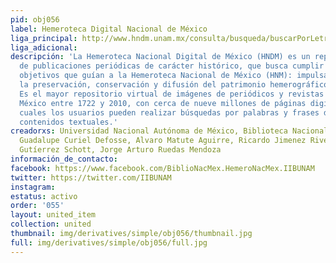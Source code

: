 ```yaml
---
pid: obj056
label: Hemeroteca Digital Nacional de México
liga_principal: http://www.hndm.unam.mx/consulta/busqueda/buscarPorLetra?letra=A
liga_adicional: 
descripción: 'La Hemeroteca Nacional Digital de México (HNDM) es un repositorio virtual
  de publicaciones periódicas de carácter histórico, que busca cumplir con los mismos
  objetivos que guían a la Hemeroteca Nacional de México (HNM): impulsar y favorecer
  la preservación, conservación y difusión del patrimonio hemerográfico del país.
  Es el mayor repositorio virtual de imágenes de periódicos y revistas impresos en
  México entre 1722 y 2010, con cerca de nueve millones de páginas digitales, en las
  cuales los usuarios pueden realizar búsquedas por palabras y frases dentro de sus
  contenidos textuales.'
creadorxs: Universidad Nacional Autónoma de México, Biblioteca Nacional de México,
  Guadalupe Curiel Defosse, Alvaro Matute Aguirre, Ricardo Jimenez Rivera, Lorena
  Gutíerrez Schott, Jorge Arturo Ruedas Mendoza
información_de_contacto: 
facebook: https://www.facebook.com/BiblioNacMex.HemeroNacMex.IIBUNAM
twitter: https://twitter.com/IIBUNAM
instagram: 
estatus: activo
order: '055'
layout: united_item
collection: united
thumbnail: img/derivatives/simple/obj056/thumbnail.jpg
full: img/derivatives/simple/obj056/full.jpg
---
```

